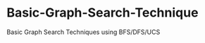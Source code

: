 Basic-Graph-Search-Technique
============================

Basic Graph Search Techniques using BFS/DFS/UCS